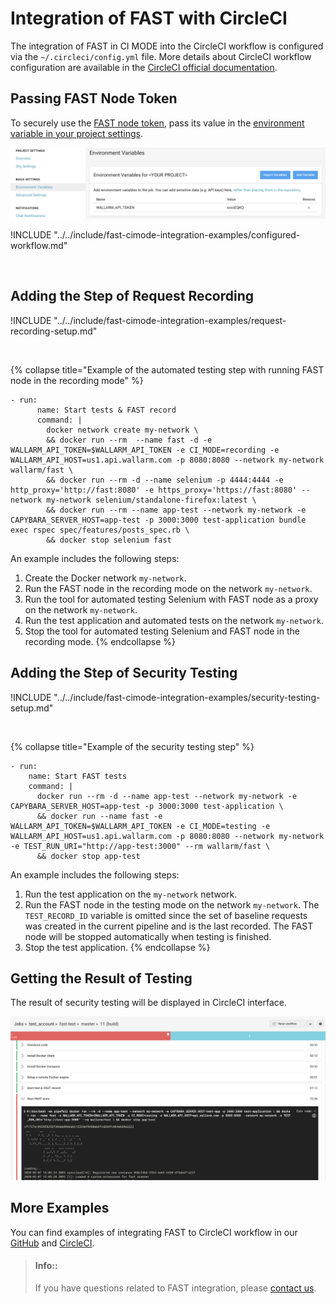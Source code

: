 [circleci-config-yaml]:         https://circleci.com/docs/2.0/writing-yaml/#section=configuration
[fast-node-token]:              ../../operations/create-node.md
[circleci-set-env-var]:         https://circleci.com/docs/2.0/env-vars/#setting-an-environment-variable-in-a-project
[circleci-example-env-var]:     ../../../images/poc/common/examples/circleci-cimode/circleci-env-var-example.png
[fast-example-result]:          ../../../images/poc/common/examples/circleci-cimode/circleci-example.png
[fast-ci-mode-record]:          ../ci-mode-recording.md#environment-variables-in-recording-mode
[fast-ci-mode-test]:            ../ci-mode-testing.md#environment-variables-in-testing-mode
[mail-to-us]:                   mailto:support@wallarm.com
[fast-examples-github]:         https://github.com/wallarm/fast-examples 
[fast-example-circleci]:        https://circleci.com/gh/wallarm/fast-example-circleci-dvwa-integration


# Integration of FAST with CircleCI

The integration of FAST in CI MODE into the CircleCI workflow is configured via the `~/.circleci/config.yml` file. More details about CircleCI workflow configuration are available in the [CircleCI official documentation][circleci-config-yaml].

## Passing FAST Node Token

To securely use the [FAST node token][fast-node-token], pass its value in the [environment variable in your project settings][circleci-set-env-var].

![Passing CircleCI environment variable][circleci-example-env-var]

!INCLUDE "../../include/fast-cimode-integration-examples/configured-workflow.md"

<br>

## Adding the Step of Request Recording

!INCLUDE "../../include/fast-cimode-integration-examples/request-recording-setup.md"

<br>

{% collapse title="Example of the automated testing step with running FAST node in the recording mode" %}

```
- run:
      name: Start tests & FAST record
      command: |
        docker network create my-network \
        && docker run --rm  --name fast -d -e WALLARM_API_TOKEN=$WALLARM_API_TOKEN -e CI_MODE=recording -e WALLARM_API_HOST=us1.api.wallarm.com -p 8080:8080 --network my-network wallarm/fast \
        && docker run --rm -d --name selenium -p 4444:4444 -e http_proxy='http://fast:8080' -e https_proxy='https://fast:8080' --network my-network selenium/standalone-firefox:latest \
        && docker run --rm --name app-test --network my-network -e CAPYBARA_SERVER_HOST=app-test -p 3000:3000 test-application bundle exec rspec spec/features/posts_spec.rb \
        && docker stop selenium fast 
```

An example includes the following steps:

1. Create the Docker network `my-network`.
2. Run the FAST node in the recording mode on the network `my-network`.
3. Run the tool for automated testing Selenium with FAST node as a proxy on the network `my-network`.
4. Run the test application and automated tests on the network `my-network`.
5. Stop the tool for automated testing Selenium and FAST node in the recording mode.
{% endcollapse %}

## Adding the Step of Security Testing

!INCLUDE "../../include/fast-cimode-integration-examples/security-testing-setup.md"

<br>

{% collapse title="Example of the security testing step" %}

```
- run:
    name: Start FAST tests
    command: |
      docker run --rm -d --name app-test --network my-network -e CAPYBARA_SERVER_HOST=app-test -p 3000:3000 test-application \
      && docker run --name fast -e WALLARM_API_TOKEN=$WALLARM_API_TOKEN -e CI_MODE=testing -e WALLARM_API_HOST=us1.api.wallarm.com -p 8080:8080 --network my-network -e TEST_RUN_URI="http://app-test:3000" --rm wallarm/fast \
      && docker stop app-test
```

An example includes the following steps:

1. Run the test application on the `my-network` network.
2. Run the FAST node in the testing mode on the network `my-network`. The `TEST_RECORD_ID` variable is omitted since the set of baseline requests was created in the current pipeline and is the last recorded. The FAST node will be stopped automatically when testing is finished.
3. Stop the test application.
{% endcollapse %}

## Getting the Result of Testing

The result of security testing will be displayed in CircleCI interface.

![The result of running FAST node in testing mode][fast-example-result]

## More Examples

You can find examples of integrating FAST to CircleCI workflow in our [GitHub][fast-examples-github] and [CircleCI][fast-example-circleci].

> #### Info::
> If you have questions related to FAST integration, please [contact us][mail-to-us].
